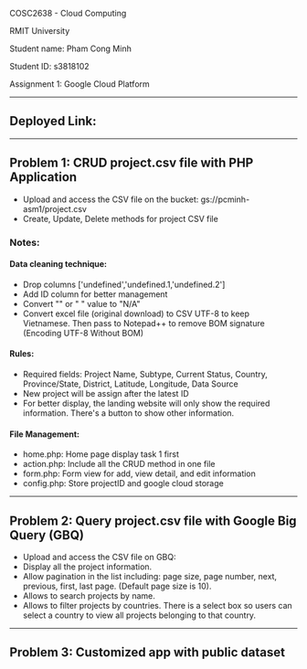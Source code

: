 COSC2638 - Cloud Computing

RMIT University

Student name: Pham Cong Minh

Student ID: s3818102

Assignment 1: Google Cloud Platform

---

## Deployed Link:

---

## Problem 1: CRUD project.csv file with PHP Application

- Upload and access the CSV file on the bucket: gs://pcminh-asm1/project.csv
- Create, Update, Delete methods for project CSV file

### Notes:

#### Data cleaning technique:

- Drop columns ['undefined','undefined.1,'undefined.2']
- Add ID column for better management
- Convert "" or " " value to "N/A"
- Convert excel file (original download) to CSV UTF-8 to keep Vietnamese. Then pass to Notepad++ to remove BOM signature (Encoding UTF-8 Without BOM)

#### Rules:

- Required fields: Project Name, Subtype, Current Status, Country, Province/State, District, Latitude, Longitude, Data Source
- New project will be assign after the latest ID
- For better display, the landing website will only show the required information. There's a button to show other information.

#### File Management:

- home.php: Home page display task 1 first
- action.php: Include all the CRUD method in one file
- form.php: Form view for add, view detail, and edit information
- config.php: Store projectID and google cloud storage

---

## Problem 2: Query project.csv file with Google Big Query (GBQ)

- Upload and access the CSV file on GBQ:
- Display all the project information.
- Allow pagination in the list including: page size, page number, next, previous, first, last page.
  (Default page size is 10).
- Allows to search projects by name.
- Allows to filter projects by countries. There is a select box so users can
  select a country to view all projects belonging to that country.

---

## Problem 3: Customized app with public dataset
